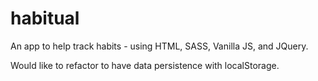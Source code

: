 # habitual

An app to help track habits - using HTML, SASS, Vanilla JS, and JQuery.

Would like to refactor to have data persistence with localStorage.
